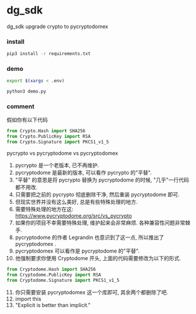 # dg_sdk

dg_sdk upgrade crypto to pycryptodomex

### install

```bash
pip3 install -r requirements.txt
```

### demo

```bash
export $(xargs < .env)

python3 demo.py
```

### comment

假如你有以下代码

```Python
from Crypto.Hash import SHA256
from Crypto.PublicKey import RSA
from Crypto.Signature import PKCS1_v1_5
```

pycrypto vs pycryptodome vs pycryptodomex

1. pycrypto 是一个老版本, 已不再维护.
2. pycryptodome 是最新的版本, 可以看作 pycrypto 的"平替".
3. "平替" 的意思是将 pycrypto 替换为 pycryptodome 的时候, "几乎"一行代码都不用改.
4. 只需要把之前的 pycrypto 彻底删除干净, 然后重装 pycryptodome 即可.
5. 但现实世界并没有这么美好, 总是有些特殊处理的地方.
6. 需要特殊处理的地方在这: https://www.pycryptodome.org/src/vs_pycrypto
7. 如果你的项目不幸需要特殊处理, 维护起来会非常麻烦. 各种兼容性问题非常棘手.
8. pycryptodome 的作者 Legrandin 也意识到了这一点, 所以推出了 pycryptodomex .
9. pycryptodomex 可以看作是 pycryptodome 的"平替".
10. 他强制要求你使用 Cryptodome 开头, 上面的代码需要修改为以下的形式.
```Python
from Cryptodome.Hash import SHA256
from Cryptodome.PublicKey import RSA
from Cryptodome.Signature import PKCS1_v1_5
```
11.  你只需要安装 pycryptodomex 这一个库即可, 其余两个都删除了吧.
12. import this
13. "Explicit is better than implicit."
